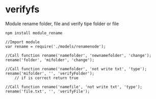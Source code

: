 # verifyfs
Module rename folder, file and verify tipe folder or file

	npm install module_rename
	
	//Import module
	var rename = require('./models/renamenode');

	//Call function rename('namefolder', 'newnamefolder', 'change');
	rename('folder', 'mifolder', 'change');

	//Call function rename('namefolder', 'not write txt', 'type');
	rename('mifolder', '', 'verifyFolder');
		// if is correct return true
		
	//Call function rename('namefile', 'not write txt', 'type');
	rename('file.txt', '', 'verifyFile');

	